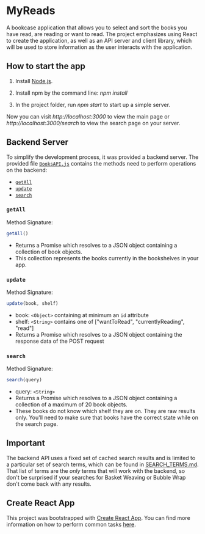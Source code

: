 # MyReads

A bookcase application that allows you to select and sort the books you have read, are reading or want to read.
The project emphasizes using React to create the application, as well as an API server and client library, which will be used to store information as the user interacts with the application.

## How to start the app

1. Install [Node.js](https://nodejs.org/en/).

2. Install npm by the command line: _npm install_

3. In the project folder, run _npm start_ to start up a simple server.

Now you can visit _http://localhost:3000_ to view the main page or _http://localhost:3000/search_ to view the search page on your server.

## Backend Server

To simplify the development process, it was provided a backend server. The provided file [`BooksAPI.js`](src/BooksAPI.js) contains the methods need to perform operations on the backend:

* [`getAll`](#getall)
* [`update`](#update)
* [`search`](#search)

### `getAll`

Method Signature:

```js
getAll()
```

* Returns a Promise which resolves to a JSON object containing a collection of book objects.
* This collection represents the books currently in the bookshelves in your app.

### `update`

Method Signature:

```js
update(book, shelf)
```

* book: `<Object>` containing at minimum an `id` attribute
* shelf: `<String>` contains one of ["wantToRead", "currentlyReading", "read"]  
* Returns a Promise which resolves to a JSON object containing the response data of the POST request

### `search`

Method Signature:

```js
search(query)
```

* query: `<String>`
* Returns a Promise which resolves to a JSON object containing a collection of a maximum of 20 book objects.
* These books do not know which shelf they are on. They are raw results only. You'll need to make sure that books have the correct state while on the search page.

## Important
The backend API uses a fixed set of cached search results and is limited to a particular set of search terms, which can be found in [SEARCH_TERMS.md](SEARCH_TERMS.md). That list of terms are the _only_ terms that will work with the backend, so don't be surprised if your searches for Basket Weaving or Bubble Wrap don't come back with any results.

## Create React App

This project was bootstrapped with [Create React App](https://github.com/facebookincubator/create-react-app). You can find more information on how to perform common tasks [here](https://github.com/facebookincubator/create-react-app/blob/master/packages/react-scripts/template/README.md).
